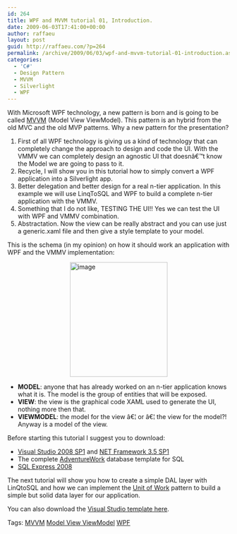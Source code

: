 ```yaml
---
id: 264
title: WPF and MVVM tutorial 01, Introduction.
date: 2009-06-03T17:41:00+00:00
author: raffaeu
layout: post
guid: http://raffaeu.com/?p=264
permalink: /archive/2009/06/03/wpf-and-mvvm-tutorial-01-introduction.aspx
categories:
  - 'C#'
  - Design Pattern
  - MVVM
  - Silverlight
  - WPF
---
```

With Microsoft WPF technology, a new pattern is born and is going to be called <a href="http://msdn.microsoft.com/en-us/magazine/dd419663.aspx" target="_blank">MVVM</a> (Model View ViewModel). This pattern is an hybrid from the old MVC and the old MVP patterns. Why a new pattern for the presentation?

  1. First of all WPF technology is giving us a kind of technology that can completely change the approach to design and code the UI. With the VMMV we can completely design an agnostic UI that doesnâ€™t know the Model we are going to pass to it. 
  2. Recycle, I will show you in this tutorial how to simply convert a WPF application into a Silverlight app. 
  3. Better delegation and better design for a real n-tier application. In this example we will use LinqToSQL and WPF to build a complete n-tier application with the VMMV. 
  4. Something that I do not like, TESTING THE UI!! Yes we can test the UI with WPF and VMMV combination. 
  5. Abstractation. Now the view can be really abstract and you can use just a generic.xaml file and then give a style template to your model. 

This is the schema (in my opinion) on how it should work an application with WPF and the VMMV implementation:

<a href="http://blog.raffaeu.com/Images/blog_raffaeu_com/WindowsLiveWriter/WPFandVMMVtutorial01TheDataModel_F169/image.png" rel="lightbox"><img style="border-right-width: 0px; display: block; float: none; border-top-width: 0px; border-bottom-width: 0px; margin-left: auto; border-left-width: 0px; margin-right: auto" title="image" border="0" alt="image" src="http://blog.raffaeu.com/Images/blog_raffaeu_com/WindowsLiveWriter/WPFandVMMVtutorial01TheDataModel_F169/image_thumb.png" width="221" height="260" /></a>

  * **MODEL**: anyone that has already worked on an n-tier application knows what it is. The model is the group of entities that will be exposed. 
  * **VIEW**: the view is the graphical code XAML used to generate the UI, nothing more then that. 
  * **VIEWMODEL**: the model for the view â€¦ or â€¦ the view for the model?! Anyway is a model of the view. 

Before starting this tutorial I suggest you to download:

  * <a href="http://www.microsoft.com/downloads/details.aspx?FamilyId=FBEE1648-7106-44A7-9649-6D9F6D58056E" target="_blank">Visual Studio 2008 SP1</a> and <a href="http://www.microsoft.com/downloads/details.aspx?FamilyID=ab99342f-5d1a-413d-8319-81da479ab0d7" target="_blank">NET Framework 3.5 SP1</a> 
  * The complete <a href="http://msftdbprodsamples.codeplex.com/Release/ProjectReleases.aspx?ReleaseId=18407" target="_blank">AdventureWork</a> database template for SQL 
  * <a href="http://www.microsoft.com/express/sql/default.aspx" target="_blank">SQL Express 2008</a> 

The next tutorial will show you how to create a simple DAL layer with LinQtoSQL and how we can implement the <a href="http://www.martinfowler.com/eaaCatalog/unitOfWork.html" target="_blank">Unit of Work</a> pattern to build a simple but solid data layer for our application.

You can also download the <a href="http://wpf.codeplex.com/Wiki/View.aspx?title=WPF%20Model-View-ViewModel%20Toolkit" target="_blank">Visual Studio template here</a>.

Tags: <a href="http://technorati.com/tag/MVVM" rel="tag">MVVM</a> <a href="http://technorati.com/tag/Model View ViewModel" rel="tag">Model View ViewModel</a> <a href="http://technorati.com/tag/WPF" rel="tag">WPF</a>